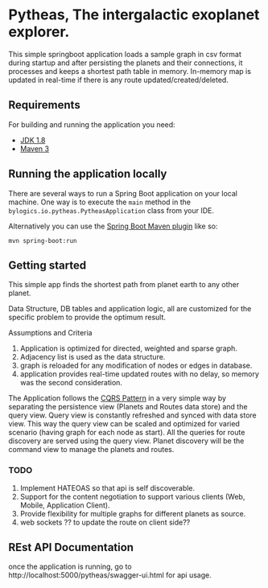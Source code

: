 # Pytheas, The intergalactic exoplanet explorer.
This simple springboot application loads a sample graph in csv format during startup and after persisting
the planets and their connections, it processes and keeps a shortest path table in memory.
In-memory map is updated in real-time if there is any route updated/created/deleted.

## Requirements
For building and running the application you need:

- [JDK 1.8](http://www.oracle.com/technetwork/java/javase/downloads/jdk8-downloads-2133151.html)
- [Maven 3](https://maven.apache.org)

## Running the application locally

There are several ways to run a Spring Boot application on your local machine. One way is to execute the `main` method in the `bylogics.io.pytheas.PytheasApplication` class from your IDE.

Alternatively you can use the [Spring Boot Maven plugin](https://docs.spring.io/spring-boot/docs/current/reference/html/build-tool-plugins-maven-plugin.html) like so:

```shell
mvn spring-boot:run
```

## Getting started
This simple app finds the shortest path from planet earth to any other planet.

Data Structure, DB tables and application logic, all are customized for the specific problem to provide the optimum result.

Assumptions and Criteria

1. Application is optimized for directed, weighted and sparse graph.
2. Adjacency list is used as the data structure.
3. graph is reloaded for any modification of nodes or edges in database.
4. application provides real-time updated routes with no delay, so memory was the second consideration.

The Application follows the [CQRS Pattern](https://martinfowler.com/bliki/CQRS.html) in a very simple way by separating the persistence view (Planets and Routes data store) and the query view. 
Query view is constantly refreshed and synced with data store view. This way the query view can be scaled and optimized for varied scenario (having graph for each node as start).
All the queries for route discovery are served using the query view.
Planet discovery will be the command view to manage the planets and routes.

### TODO
1. Implement HATEOAS so that api is self discoverable.
2. Support for the content negotiation to support various clients (Web, Mobile, Application Client).
3. Provide flexibility for multiple graphs for different planets as source.
4. web sockets ?? to update the route on client side??


## REst API Documentation
once the application is running,
go to http://localhost:5000/pytheas/swagger-ui.html for api usage.

 
